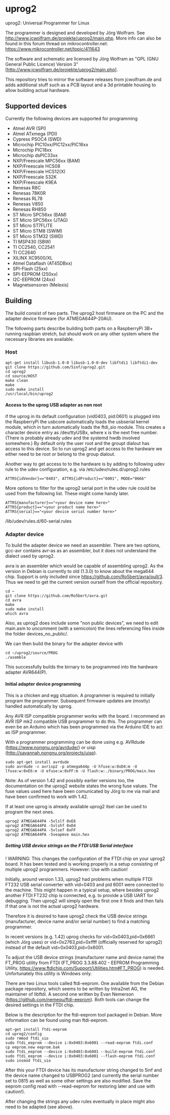 # uprog2
uprog2: Universal Programmer for Linux

The programmer is designed and developed by Jörg Wolfram. See http://www.jcwolfram.de/projekte/uprog2/main.php.
More info can also be found in this forum thread on mikrocontroller.net: https://www.mikrocontroller.net/topic/411643

The software and schematic are licensed by Jörg Wolfram as "GPL (GNU General Public Licence) Version 3" [http://www.jcwolfram.de/projekte/uprog2/main.php].

This repository tries to mirror the software releases from jcwolfram.de and adds additional stuff such as a PCB layout and a 3d printable housing to allow building actual hardware.

## Supported devices

Currently the following devices are supported for programming

* Atmel AVR (SPI)
* Atmel ATxmega (PDI)
* Cypress PSOC4 (SWD)
* Microchip PIC10xx/PIC12xx/PIC16xx
* Microchip PIC18xx
* Microchip dsPIC33xx
* NXP/Freescale MPC56xx (BAM)
* NXP/Freescale HCS08
* NXP/Freescale HCS12(X)
* NXP/Freescale S32K
* NXP/Freescale K9EA
* Renesas R8C
* Renesas 78K0R
* Renesas RL78
* Renesas V850
* Renesas RH850
* ST Micro SPC56xx (BAM)
* ST Micro SPC56xx (JTAG)
* ST Micro ST7FLITE
* ST Micro STM8 (SWIM)
* ST Micro STM32 (SWD)
* TI MSP430 (SBW)
* TI CC2540, CC2541
* TI CC2640
* XILINX XC9500/XL
* Atmel Dataflash (AT45DBxx)
* SPI-Flash (25xx)
* SPI-EEPROM (250xx)
* I2C-EEPROM (24xx)
* Magnetsensoren (Melexis)

## Building

The build consist of two parts. The uprog2 host firmware on the PC and the adapter device firmware (for ATMEGA644P-20AU).

The following parts describe building both parts on a RaspberryPi 3B+ running raspbian stretch, but should work on any other system where the necessary libraries are available.

### Host

    apt-get install libusb-1.0-0 libusb-1.0-0-dev libftdi1 libftdi1-dev
    git clone https://github.com/5inf/uprog2.git
    cd uprog2
    cd source/HOST
    make clean
    make 
    sudo make install
    /usr/local/bin/uprog2
    
#### Access to the uprog USB adapter as non root

if the uprog in its default configuration (vid0403, pid:0601) is plugged into the RaspberryPi the usbcore automatically loads the usbserial kernel module, which in turn automatically loads the ftdi_sio module. This creates a character device entry as /dev/ttyUSBx, where x is the next free number. (There is probably already udev and the systemd hwdb involved somewhere.) By default only the user root and the groupt dialout has access to this device. So to run uprog2 and get access to the hardware we either need to be root or belong to the group dialout.

Another way to get access to to the hardware is by adding to following udev rule to the udev configuration, e.g. via /etc/udev/rules.d/uprog2.rules

    ATTRS{idVendor}=="0403", ATTRS{idProduct}=="6001", MODE="0666"
    
 More options to filter for the uprog2 serial port in the udev rule could be used from the following list. These might come handy later.
 
    ATTRS{manufacturer}=="<your device name here>"
    ATTRS{product}=="<your product name here>"
    ATTRS{serial}=="<your device serial number here>"

/lib/udev/rules.d/60-serial.rules


### Adapter device

To build the adapter device we need an assembler. 
There are two options, gcc-avr contains avr-as as an assembler, but it does not understand the dialect used by uprog2.

avra is an assembler which would be capable of assembling uprog2.
As the version in Debian is currently to old (1.3.0) to know about the mega644 chip.
Support is only included since https://github.com/Ro5bert/avra/pull/3.
Thus we need to get the current version ourself from the official repository.

    cd ~
    git clone https://github.com/Ro5bert/avra.git
    cd avra
    make
    sudo make install
    which avra
    
Also, as uprog2 does include some "non public devices", we need to edit main.asm to uncomment (with a semicolon) the lines referencing files inside the folder devices_no_public/.

We can then build the binary for the adapter device with

    cd ~/uprog2/source/PROG
    ./asemble

This successfully builds the birnary to be programmed into the hardware adapter AVR644(P).
    
#### Initial adapter device programming

This is a chicken and egg situation. A programmer is required to initially program the programmer. Subsequent firmware updates are (mostly) handled automatically by uprog.

Any AVR ISP compatible programmer works with the board. I recommend an AVR ISP mk2 compatible USB programmer to do this. The programmer can even be an Arduino which has been programmed via the Arduino IDE to act as ISP programmer.

With a programmer programming can be done using e.g. AVRdude (https://www.nongnu.org/avrdude/) or uisp (http://savannah.nongnu.org/projects/uisp).

    sudo apt-get install avrdude
    sudo avrdude -c avrisp2 -p atmega644p -U hfuse:w:0xD4:m -U lfuse:w:0xE6:m -U efuse:w:0xFF:m -U flash:w:./binary/PROG/main.hex
    
Note: As of version 1.42 and possibly earlier versions too, the documentation on the uprog2 website states the wrong fuse values.
The fuse values used here have been comunicated by Jörg to me via mail and have been confirmed to work with 1.42.
    
 If at least one uprog is already available uprog2 itsel can be used to program the next ones.
 
    uprog2 ATMEGA644PA -5vlslf 0xE6
    uprog2 ATMEGA644PA -5vlshf 0xD4
    uprog2 ATMEGA644PA -5vlsef 0xFF
    uprog2 ATMEGA644PA -5veapmve main.hex
       
##### Setting USB device strings on the FTDI USB Serial interface

! WARNING: This changes the configuration of the FTDI chip on your uprog2 board. It has been tested and is working properly in a setup consisting of multiple uprog2 programmers. However: Use with caution!

Initially, around version 1.33, uprog2 had problems when multiple FTDI FT232 USB serial converter with vid=0403 and pid 6001 were connected to the machine.
This might happen in a typical setup, where besides uprog2 another FTDI FT232 chip is connected, e.g. to provide a USB UART for debugging.
Then uprog2 will simply open the first one it finds and then fails if that one is not the actual uprog2 hardware.

Therefore it is desired to have uprog2 check the USB device strings (manufacturer, device name and/or serial number) to find a matching programmer.

In recent versions (e.g. 1.42) uprog checks for vid=0x0403,pid=0x6661 (which Jörg uses) or vid=0x2763,pid=0xffff (officially reserved for uprog2) instead of the default vid=0x0403,pid=0x6001.

To adjust the USB device strings (manufacturer name and device name) the FT_PROG utility from FTDI (FT_PROG 3.3.88.402 - EEPROM Programming Utility, https://www.ftdichip.com/Support/Utilities.htm#FT_PROG) is needed. Unfortunately this utility is Windows only.

There are two Linux tools called ftdi-eeprom. One available from the Debian package repository, which seems to be written by Intra2net AG, the maintainer of libftdi. A second one written by Evan Nemerson (https://github.com/nemequ/ftdi-eeprom). Both tools can change the desired settings in the FTDI chip. 

Below is the description for the ftdi-eeprom tool packaged in Debian. More information can be found using man ftdi-eeprom.

    apt-get install ftdi-eeprom
    cd uprog2/config
    sudo rmmod ftdi_sio
    sudo ftdi_eeprom --device i:0x0403:0x6001 --read-eeprom ftdi.conf
    cp eeprom.new eeprom.bak
    sudo ftdi_eeprom --device i:0x0403:0x6001 --build-eeprom ftdi.conf
    sudo ftdi_eeprom --device i:0x0403:0x6001 --flash-eeprom ftdi.conf
    sudo insmod ftdi_sio
   
After this your FTDI device has its manufacturer string changed to 5inf and the device name changed to USBPROG2 (and currently the serial number set to 0815 as well as some other settings are also modified. Save the eeprom config read with --read-eeprom for restoring later and use with caution!).

After changing the strings any udev rules eventually in place might also need to be adapted (see above).
